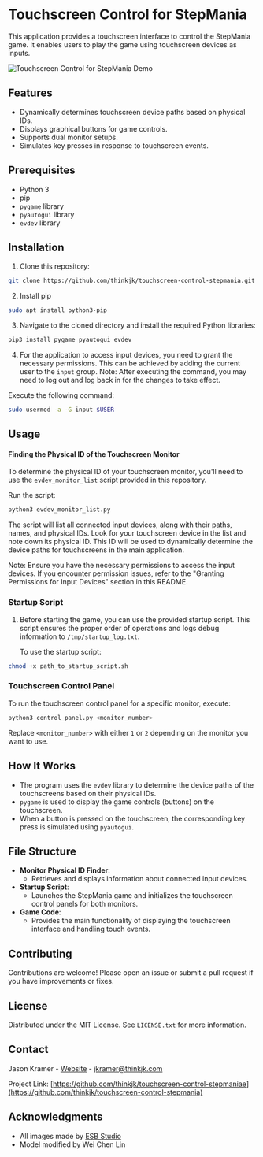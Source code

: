 
Touchscreen Control for StepMania
=================================

This application provides a touchscreen interface to control the StepMania game. It enables users to play the game using touchscreen devices as inputs.

![Touchscreen Control for StepMania Demo](https://chat.openai.com/c/demo-image-placeholder.png)

Features
--------

-   Dynamically determines touchscreen device paths based on physical IDs.
-   Displays graphical buttons for game controls.
-   Supports dual monitor setups.
-   Simulates key presses in response to touchscreen events.

Prerequisites
-------------

-   Python 3
-   pip
-   `pygame` library
-   `pyautogui` library
-   `evdev` library

Installation
------------

1.  Clone this repository:

```bash
git clone https://github.com/thinkjk/touchscreen-control-stepmania.git
``````
2. Install pip
```bash
sudo apt install python3-pip
```
3.   Navigate to the cloned directory and install the required Python libraries:
```bash
pip3 install pygame pyautogui evdev
```
4. For the application to access input devices, you need to grant the necessary permissions. This can be achieved by adding the current user to the `input` group. Note: After executing the command, you may need to log out and log back in for the changes to take effect.

Execute the following command:

```bash
sudo usermod -a -G input $USER
```

Usage
-----

#### Finding the Physical ID of the Touchscreen Monitor

To determine the physical ID of your touchscreen monitor, you'll need to use the `evdev_monitor_list` script provided in this repository.

Run the script:

```bash
python3 evdev_monitor_list.py
```
The script will list all connected input devices, along with their paths, names, and physical IDs. Look for your touchscreen device in the list and note down its physical ID. This ID will be used to dynamically determine the device paths for touchscreens in the main application.

Note: Ensure you have the necessary permissions to access the input devices. If you encounter permission issues, refer to the "Granting Permissions for Input Devices" section in this README.
### Startup Script

1.  Before starting the game, you can use the provided startup script. This script ensures the proper order of operations and logs debug information to `/tmp/startup_log.txt`.

    To use the startup script:

```bash
chmod +x path_to_startup_script.sh
``````
### Touchscreen Control Panel

To run the touchscreen control panel for a specific monitor, execute:

```bash
python3 control_panel.py <monitor_number>
``````
Replace `<monitor_number>` with either `1` or `2` depending on the monitor you want to use.

How It Works
------------

-   The program uses the `evdev` library to determine the device paths of the touchscreens based on their physical IDs.
-   `pygame` is used to display the game controls (buttons) on the touchscreen.
-   When a button is pressed on the touchscreen, the corresponding key press is simulated using `pyautogui`.

File Structure
--------------

-   **Monitor Physical ID Finder**:
    -   Retrieves and displays information about connected input devices.
-   **Startup Script**:
    -   Launches the StepMania game and initializes the touchscreen control panels for both monitors.
-   **Game Code**:
    -   Provides the main functionality of displaying the touchscreen interface and handling touch events.

Contributing
------------

Contributions are welcome! Please open an issue or submit a pull request if you have improvements or fixes.

License
-------

Distributed under the MIT License. See `LICENSE.txt` for more information.


<!-- CONTACT -->
## Contact

Jason Kramer - [Website](thinkjk.com) - jkramer@thinkjk.com

Project Link: [https://github.com/thinkjk/touchscreen-control-stepmaniae](https://github.com/thinkjk/touchscreen-control-stepmania)



<!-- ACKNOWLEDGMENTS -->
## Acknowledgments

* All images made by [ESB Studio](https://www.instagram.com/esbstudios/)
* Model modified by Wei Chen Lin
